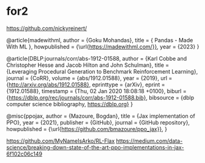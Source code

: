# for2
https://github.com/nickyreinert/

@article{madewithml,
    author       = {Goku Mohandas},
    title        = { Pandas - Made With ML },
    howpublished = {\url{https://madewithml.com/}},
    year         = {2023}
}

@article{DBLP:journals/corr/abs-1912-01588,
  author       = {Karl Cobbe and
                  Christopher Hesse and
                  Jacob Hilton and
                  John Schulman},
  title        = {Leveraging Procedural Generation to Benchmark Reinforcement Learning},
  journal      = {CoRR},
  volume       = {abs/1912.01588},
  year         = {2019},
  url          = {http://arxiv.org/abs/1912.01588},
  eprinttype    = {arXiv},
  eprint       = {1912.01588},
  timestamp    = {Thu, 02 Jan 2020 18:08:18 +0100},
  biburl       = {https://dblp.org/rec/journals/corr/abs-1912-01588.bib},
  bibsource    = {dblp computer science bibliography, https://dblp.org}
}

@misc{ppojax,
  author = {Mazoure, Bogdan},
  title = {Jax implementation of PPO},
  year = {2021},
  publisher = {GitHub},
  journal = {GitHub repository},
  howpublished = {\url{https://github.com/bmazoure/ppo_jax}},
}

https://github.com/MyNameIsArko/RL-Flax
https://medium.com/data-science/breaking-down-state-of-the-art-ppo-implementations-in-jax-6f102c06c149
